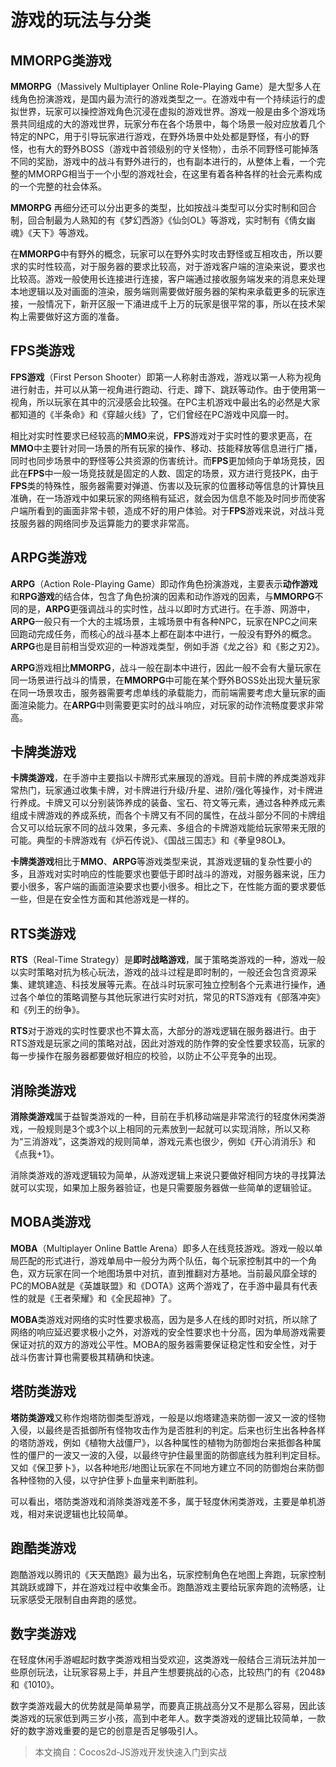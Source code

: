 # 游戏的玩法与分类

## MMORPG类游戏

**MMORPG**（Massively Multiplayer Online Role-Playing Game）是大型多人在线角色扮演游戏，是国内最为流行的游戏类型之一。在游戏中有一个持续运行的虚拟世界，玩家可以操控游戏角色沉浸在虚拟的游戏世界。游戏一般是由多个游戏场景共同组成的大的游戏世界，玩家分布在各个场景中，每个场景一般对应放着几个特定的NPC，用于引导玩家进行游戏，在野外场景中处处都是野怪，有小的野怪，也有大的野外BOSS（游戏中首领级别的守关怪物），击杀不同野怪可能掉落不同的奖励，游戏中的战斗有野外进行的，也有副本进行的，从整体上看，一个完整的MMORPG相当于一个小型的游戏社会，在这里有着各种各样的社会元素构成的一个完整的社会体系。

**MMORPG** 再细分还可以分出更多的类型，比如按战斗类型可以分实时制和回合制，回合制最为人熟知的有《梦幻西游》《仙剑OL》等游戏，实时制有《倩女幽魂》《天下》等游戏。

在**MMORPG**中有野外的概念，玩家可以在野外实时攻击野怪或互相攻击，所以要求的实时性较高，对于服务器的要求比较高，对于游戏客户端的渲染来说，要求也比较高。游戏一般使用长连接进行连接，客户端通过接收服务端发来的消息来处理本地逻辑以及对画面的渲染，服务端则需要做好服务器的架构来承载更多的玩家连接，一般情况下，新开区服一下涌进成千上万的玩家是很平常的事，所以在技术架构上需要做好这方面的准备。

## FPS类游戏

**FPS游戏**（First Person Shooter）即第一人称射击游戏，游戏以第一人称为视角进行射击，并可以从第一视角进行跑动、行走、蹲下、跳跃等动作。由于使用第一视角，所以玩家在其中的沉浸感会比较强。在PC主机游戏中最出名的必然是大家都知道的《半条命》和《穿越火线》了，它们曾经在PC游戏中风靡一时。

相比对实时性要求已经较高的**MMO**来说，**FPS**游戏对于实时性的要求更高，在**MMO**中主要针对同一场景的所有玩家的操作、移动、技能释放等信息进行广播，同时也同步场景中的野怪等公共资源的伤害统计。而**FPS**更加倾向于单场竞技，因此在**FPS**中一般一场竞技就是固定的人数、固定的场景，双方进行竞技PK，由于**FPS**类的特殊性，服务器需要对弹道、伤害以及玩家的位置移动等信息的计算快且准确，在一场游戏中如果玩家的网络稍有延迟，就会因为信息不能及时同步而使客户端所看到的画面非常卡顿，造成不好的用户体验。对于**FPS**游戏来说，对战斗竞技服务器的网络同步及运算能力的要求非常高。

## ARPG类游戏

**ARPG**（Action Role-Playing Game）即动作角色扮演游戏，主要表示**动作游戏**和**RPG游戏**的结合体，包含了角色扮演的因素和动作游戏的因素，与**MMORPG**不同的是，**ARPG**更强调战斗的实时性，战斗以即时方式进行。在手游、网游中，**ARPG**一般只有一个大的主城场景，主城场景中有各种NPC，玩家在NPC之间来回跑动完成任务，而核心的战斗基本上都在副本中进行，一般没有野外的概念。**ARPG**也是目前相当受欢迎的一种游戏类型，例如手游《龙之谷》和《影之刃2》。

**ARPG**游戏相比**MMORPG**，战斗一般在副本中进行，因此一般不会有大量玩家在同一场景进行战斗的情景，在**MMORPG**中可能在某个野外BOSS处出现大量玩家在同一场景攻击，服务器需要考虑单线的承载能力，而前端需要考虑大量玩家的画面渲染能力。在**ARPG**中则需要更实时的战斗响应，对玩家的动作流畅度要求非常高。

## 卡牌类游戏

**卡牌类游戏**，在手游中主要指以卡牌形式来展现的游戏。目前卡牌的养成类游戏非常热门，玩家通过收集卡牌，对卡牌进行升级/升星、进阶/强化等操作，对卡牌进行养成。卡牌又可以分别装饰养成的装备、宝石、符文等元素，通过各种养成元素组成卡牌游戏的养成系统，而各个卡牌又有不同的属性，在战斗部分不同的卡牌组合又可以给玩家不同的战斗效果，多元素、多组合的卡牌游戏能给玩家带来无限的可能。典型的卡牌游戏有《炉石传说》、《国战三国志》和《拳皇98OL》。

**卡牌类游戏**相比于**MMO**、**ARPG**等游戏类型来说，其游戏逻辑的复杂性要小的多，且游戏对实时响应的性能要求也要低于即时战斗的游戏，对服务器来说，压力要小很多，客户端的画面渲染要求也要小很多。相比之下，在性能方面的要求要低一些，但是在安全性方面和其他游戏是一样的。

## RTS类游戏

**RTS**（Real-Time Strategy）是**即时战略游戏**，属于策略类游戏的一种，游戏一般以实时策略对抗为核心玩法，游戏的战斗过程是即时制的，一般还会包含资源采集、建筑建造、科技发展等元素。在战斗时玩家可独立控制各个元素进行操作，通过各个单位的策略调整与其他玩家进行实时对抗，常见的RTS游戏有《部落冲突》和《列王的纷争》。

**RTS**对于游戏的实时性要求也不算太高，大部分的游戏逻辑在服务器进行。由于RTS游戏是玩家之间的策略对战，因此对游戏的防作弊的安全性要求较高，玩家的每一步操作在服务器都要做好相应的校验，以防止不公平竞争的出现。

## 消除类游戏

**消除类游戏**属于益智类游戏的一种，目前在手机移动端是非常流行的轻度休闲类游戏，一般规则是3个或3个以上相同的元素放到一起就可以实现消除，所以又称为“三消游戏”，这类游戏的规则简单，游戏元素也很少，例如《开心消消乐》和《点我+1》。

消除类游戏的游戏逻辑较为简单，从游戏逻辑上来说只要做好相同方块的寻找算法就可以实现，如果加上服务器验证，也是只需要服务器做一些简单的逻辑验证。

## MOBA类游戏

**MOBA**（Multiplayer Online Battle Arena）即多人在线竞技游戏。游戏一般以单局匹配的形式进行，游戏单局中一般分为两个队伍，每个玩家控制其中的一个角色，双方玩家在同一个地图场景中对抗，直到推翻对方基地。当前最风靡全球的PC的MOBA就是《英雄联盟》和《DOTA》这两个游戏了，在手游中最具有代表性的就是《王者荣耀》和《全民超神》了。

**MOBA**类游戏对网络的实时性要求极高，因为是多人在线的即时对抗，所以除了网络的响应延迟要求极小之外，对游戏的安全性要求也十分高，因为单局游戏需要保证对抗的双方的游戏公平性。MOBA的服务器需要保证稳定性和安全性，对于战斗伤害计算也需要极其精确和快速。

## 塔防类游戏

**塔防类游戏**又称作炮塔防御类型游戏，一般是以炮塔建造来防御一波又一波的怪物入侵，以最终是否抵御所有怪物攻击作为是否胜利的判定。后来也衍生出各种各样的塔防游戏，例如《植物大战僵尸》，以各种属性的植物为防御炮台来抵御各种属性的僵尸的一波又一波的入侵，以最终守护住最里面的防御底线为胜利判定目标。又如《保卫萝卜》，以各种地形/地图让玩家在不同地方建立不同的防御炮台来防御各种怪物的入侵，以守护住萝卜血量来判断胜利。

可以看出，塔防类游戏和消除类游戏差不多，属于轻度休闲类游戏，主要是单机游戏，相对来说逻辑也比较简单。

## 跑酷类游戏

跑酷游戏以腾讯的《天天酷跑》最为出名，玩家控制角色在地图上奔跑，玩家控制其跳跃或蹲下，并在游戏过程中收集金币。跑酷游戏主要给玩家奔跑的流畅感，让玩家感受无限制自由奔跑的感觉。

## 数字类游戏

在轻度休闲手游崛起时数字类游戏相当受欢迎，这类游戏一般结合三消玩法并加一些原创玩法，让玩家容易上手，并且产生想要挑战的心态，比较热门的有《2048》和《1010》。

数字类游戏最大的优势就是简单易学，而要真正挑战高分又不是那么容易，因此该类游戏的玩家低到两三岁小孩，高到中老年人。数字类游戏的逻辑比较简单，一款好的数字游戏重要的是它的创意是否足够吸引人。


> 本文摘自：Cocos2d-JS游戏开发快速入门到实战